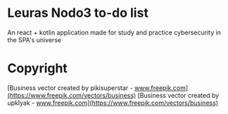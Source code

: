 # Leuras Nodo3 to-do list
An react + kotlin application made for study and practice cybersecurity in the SPA's universe

# Copyright
[Business vector created by pikisuperstar - www.freepik.com](https://www.freepik.com/vectors/business)
[Business vector created by upklyak - www.freepik.com](https://www.freepik.com/vectors/business)